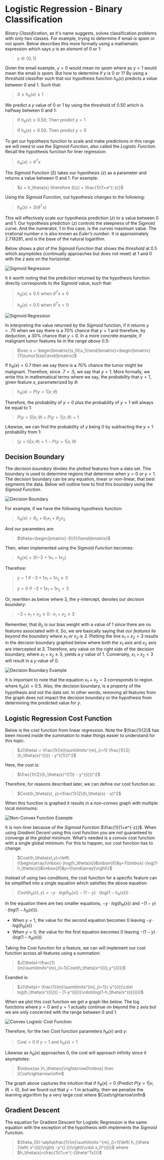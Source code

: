 # Logistic Regression - Binary Classification

*Binary Classification*, as it's name suggests, solves classification problems with only two classes. For example, trying to determine if email *is spam* or *not spam*. Below describes this more formally using a mathematic expression which says $y$ is an *element* of $0$ or $1$:

> $y\in\{0,1\}$ 

Given the email example, $y=0$ would mean *no spam* where as $y=1$ would mean the email *is spam*. But how to determine if $y$ is $0$ or $1$? By using a *threshold* classifier such that our hypothesis function $h_\theta(x)$ predicts a value between $0$ and $1$. Such that:

> $0\le h_\theta(x)\le1$

We predict a $y$ value of $0$ or $1$ by using the *threshold* of $0.50$ which is halfway between $0$ and $1$:

> If $h_\theta(x)\ge  0.50$; Then predict $y=1$
>
> If $h_\theta(x)\lt  0.50$; Then predict $y=0$

To get our hypothesis function to scale and make predictions in this range we will need to use the *Sigmoid Function*, also called the *Logistic Function*.  Recall the hypothesis function for liner regression:

> $h_\theta(x)= \theta^Tx$

The *Sigmoid Function* ($S$) takes our hypothesis ($z$) as a parameter and returns a value between $0$ and $1$. For example:

> $z = h_\theta(x) \therefore S(z) = \frac{1}{1+e^{-z}}$

Using the *Sigmoid Function*, out hypothesis changes to the following:

> $h_\theta(x) = S(\theta^Tx)$

This will effectively scale our hypothesis prediction ($z$) to a value between $0$ and $1$. Our hypothesis prediction ($z$) controls the steepness of the Sigmoid curve. And the numerator, $1$ in this case, is the curves maximum value. The irrational number $e$ is also known as *Euler’s number*. It is approximately $2.718281$, and is the base of the natural logarithm.

Below shows a plot of the *Sigmoid Function* that shows the *threshold* at $0.5$ which asymptotes (continually approaches but does not meet) at $1$ and $0$ with the $z$ axis on the horizontal:

![Sigmoid Regression](C:/Users/Ryan/repos/machine-learning/images/sigmoid-function.png)

It it worth noting that the prediction returned by the hypothesis function directly corresponds to the *Sigmoid* value, such that:

> $h_\theta(x) \ge 0.5$ when $\theta^Tx \ge 0$
>
> $h_\theta(x) \lt 0.5$ when $\theta^Tx \lt 0$

![Sigmoid Regression](C:/Users/Ryan/repos/machine-learning/images/sigmoid-function-h.png)

In interpreting the value returned by the *Sigmoid* function, if it returns $y = .70$ when we say there is a $70\%$ chance that $y=1$ and therefore, by deduction, a $30\%$ chance that $y=0$. In a more concrete example, if malignant tumor features  lie in the range *above* $0.5$:

> $\vec x = \begin{bmatrix}{x_0\\x_1}\end{bmatrix}=\begin{bmatrix}{1\\tumorSize}\end{bmatrix}$

If $h_\theta(x) = 0.7$ then we say there is a $70\%$ chance the tumor might be malignant. Therefore, since  $.7 > .5$, we say that $y=1$. More formally, we write this in mathematical terms where we say, the *probability* that $y=1$, given feature $x$, parameterized by $\theta$:

> $h_\theta(x) = P(y=1|x;\theta)$

Therefore, the probability of $y=0$ plus the probability of $y=1$ will always be equal to $1$:

> $P(y=0|x;\theta) + P(y=1|x;\theta)=1$

Likewise, we can find the probability of $y$ being $0$ by subtracting the $y=1$ probability from $1$:

> $(y=0|x;\theta)=1-P(y=1|x;\theta)$

## Decision Boundary

The *decision boundary* divides the plotted features from a data set. This boundary is used to determine regions that determine when $y=0$ or $y=1$. The decision boundary can be any equation, linear or non-linear, that best segments the data. Below will outline how to find this boundary using the *Sigmoid Function*.

![Decision Boundary](C:/Users/Ryan/repos/machine-learning/images/decision-boundary.png)

For example, if we have the following hypothesis function:

> $h_\theta(x)=\theta_0+\theta_1x_1+\theta_2x_2$

And our parameters are:

> $\theta=\begin{bmatrix}-3\\1\\1\end{bmatrix}$

Then, when implemented using the *Sigmoid Function* becomes:

> $h_\theta(x)=S(-3+1x_1+1x_2)$

Therefore:

> $y=1$ if $-3+1x_1+1x_2\ge3$
>
> $y=0$ if $-3+1x_1+1x_2\lt3$

Or, rewritten as below where $3$, the y-intercept, denotes our *decision boundary*:

> $-3+x_1+x_2\ge0\therefore x_1 + x_2 \ge3$

Remember, that $\theta_0$ is our bias weight with a value of 1 since there are no features associated with it. So, we are basically saying that *our features lie beyond the boundary where $x_1$ or $x_2$ is 3*. Plotting the line $x_1 + x_2=3$ results in the decision boundary graphed below where both the $x_1$ axis and $x_2$ axis are intercepted at $3$. Therefore, any value on the right side of the decision boundary, where $x_1 + x_2 \ge3$, yields a $y$ value of $1$. Conversely, $x_1 + x_2 \lt3$ will result in a $y$ value of $0$.

![Decision Boundary Example](C:/Users/Ryan/repos/machine-learning/images/decision-boundary-example.png)

It is important to note that the equation $x_1 + x_2=3$ corresponds to region where $h_\theta(x)=0.5$. Also, the decision boundary, is a property of the hypothesis and not the data set. In other words, removing all features from the graph does not impact the decision boundary or the hypothesis from determining the predicted value for $y$.

## Logistic Regression Cost Function

Below is the cost function from linear regression. Note the $\frac{1}{2}$ has been moved inside the summation to make things easier to understand for this topic.

> $J(\theta) = \frac{1}{m}\sum\limits^{m}_{i=1} \frac{1}{2}(h_\theta(x)^{(i)} - y^{(1)})^2$

Here, the *cost* is:

> $\frac{1}{2}(h_\theta(x)^{(1)} - y^{(i)})^2$

Therefore, for reasons described later, we can define our cost function as:

> $Cost(h_\theta(x), y)=\frac{1}{2}(h_\theta(x) - y)^2$

When this function is graphed it results in a *non-convex* graph with multiple local minimums: 

![Non-Convex Function Example](C:/Users/Ryan/repos/machine-learning/images/non-convex-function.png)

It is non-liner because of the *Sigmoid Function* $\frac{1}{1+e^{-z}}$. When using *Gradient Decent* using this cost function you are not guaranteed to converge at the *global* minimum. What's needed is a *convex* cost function with a single global minimum. For this to happen, our cost function has to change:

> $Cost(h_\theta(x),y)=\left\{\begin{array}\mbox{-}log(h_\theta(x))&\mbox{if}&y=1\\\mbox{-}log(1-h_\theta(x))&\mbox{if}&y=0\end{array}\right\}$

Instead of using two conditions, the cost function for a specific feature can be simplified into a single equation which satisfies the above equation:

> $Cost(h_\theta(x),y)=-y\cdot log(h_\theta(x)) - (1-y)\cdot(log(1-h_\theta(x)))$

In the equation there are two smaller equations, $-y\cdot log(h_\theta(x))$ and $- (1-y)\cdot(log(1-h_\theta(x)))$. 

- When $y=1$, the value for the second equation becomes $0$ leaving $-y\cdot log(h_\theta(x))$
- When $y=0$, the value for the first equation becomes $0$ leaving $- (1-y)\cdot(log(1-h_\theta(x)))$

Taking the Cost function for a feature, we can will implement our cost function across all features using a summation:

> $J(\theta)=\frac{1}{m}\sum\limits^{m}_{i=1}Cost(h_\theta(x^{(i)},y^{(i)})$

Exanded is:

> $J(\theta)= \frac{1}{m}\sum\limits^{m}_{i=1}(-y^{(i)}\cdot log(h_\theta(x^{(i)})) - (1-y^{(i)})\cdot(log(1-h_\theta(x^{(i)}))))$

When we plot this cost function we get a graph like below. The log functions where $y=0$ and $y=1$ actually continue on beyond the $z$ axis but we are only concerned with the range between 0 and 1.

![Convex Logistic Cost Function](C:/Users/Ryan/repos/machine-learning/images/logistic-regression-cost-function.png)

Therefore, for the two *Cost* function parameters $h_\theta(x)$ and $y$:

> $\mbox{Cost}=0\mbox{ if  }y=1\mbox{ and }h_\theta(x)=1$

Likewise as $h_\theta(x)$ approaches $0$, the cost will approach infinity since it asymptotes:

> $\mbox{as }h_\theta(x)\rightarrow0\mbox{ then }Cost\rightarrow\infin$

The graph above captures the intuition that if $h_\theta(x)=0$ (Predict $P(y=1|x;\theta)=0$), *but* we found out that $y=1$ in actuality, then we penalize the learning algorithm by a very large cost where $Cost\rightarrow\infin$

## Gradient Descent

The equation for Gradient Descent for Logistic Regression is the same equation with the exception of the hypothesis with implements the *Sigmoid Function*.

> $\theta_{0}-\alpha\frac{1}{m}\sum\limits ^{m}_{i=1}\left( h_{\theta }\left( x^{(i)}\right) -y^{( i)}\right)\cdot x_0^{(i)}$ where $h_\theta(x)=\frac{1}{1+e^{-(\theta^Tx)}}$

